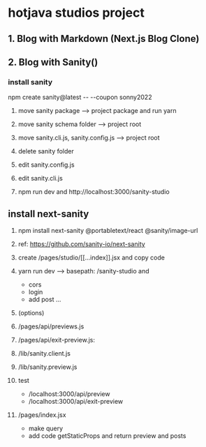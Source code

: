 # hotjava studios project

## 1. Blog with Markdown (Next.js Blog Clone)

## 2. Blog with Sanity()

### install sanity
npm create sanity@latest -- --coupon sonny2022

1. move sanity package --> project package and run yarn

2. move sanity schema folder --> project root

3. move sanity.cli.js, sanity.config.js --> project root

4. delete sanity folder

5. edit sanity.config.js

6. edit sanity.cli.js

7. npm run dev and http://localhost:3000/sanity-studio


## install next-sanity

1. npm install next-sanity @portabletext/react @sanity/image-url

2. ref: https://github.com/sanity-io/next-sanity

3. create /pages/studio/[[...index]].jsx and copy code

4. yarn run dev --> basepath: /sanity-studio and 
    - cors
    - login
    - add post ...
5. (options)

6. /pages/api/previews.js

7. /pages/api/exit-preview.js:

8. /lib/sanity.client.js

9. /lib/sanity.preview.js

10. test
    - /localhost:3000/api/preview
    - /localhost:3000/api/exit-preview

11. /pages/index.jsx
    - make query
    - add code getStaticProps and return preview and posts




    

